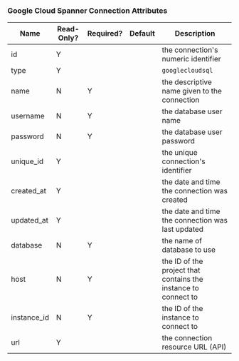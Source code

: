 ### Google Cloud Spanner Connection Attributes

|Name|Read-Only?|Required?|Default|Description|
|----|---------|---------|-------|-----------|
|id|Y| | |the connection's numeric identifier
|type|Y| | |`googlecloudsql`
|name|N|Y| |the descriptive name given to the connection
|username|N|Y| |the database user name
|password|N|Y| |the database user password
|unique_id|Y| | |the unique connection's identifier
|created_at|Y| | |the date and time the connection was created
|updated_at|Y| | |the date and time the connection was last updated
|database|N|Y| |the name of database to use
|host|N|Y| |the ID of the project that contains the instance to connect to
|instance_id|N|Y| |the ID of the instance to connect to
|url|Y| | |the connection resource URL (API)
